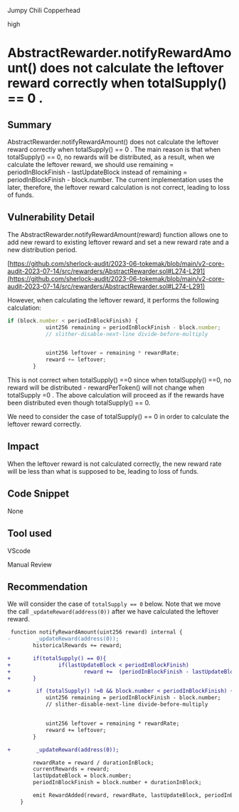Jumpy Chili Copperhead

high

# AbstractRewarder.notifyRewardAmount() does not calculate the leftover reward correctly when totalSupply() == 0 .
## Summary
AbstractRewarder.notifyRewardAmount() does not calculate the leftover reward correctly when totalSupply() == 0 . The main reason is that when totalSupply() == 0, no rewards will be distributed, as a result, when we calculate the leftover reward, we should use remaining = periodInBlockFinish - lastUpdateBlock instead of remaining = periodInBlockFinish - block.number.  The current implementation uses the later, therefore, the leftover reward calculation is not correct, leading to loss of funds.

## Vulnerability Detail

The AbstractRewarder.notifyRewardAmount(reward) function allows one to add new reward to existing leftover reward and set a new reward rate and a new distribution period.

[https://github.com/sherlock-audit/2023-06-tokemak/blob/main/v2-core-audit-2023-07-14/src/rewarders/AbstractRewarder.sol#L274-L291](https://github.com/sherlock-audit/2023-06-tokemak/blob/main/v2-core-audit-2023-07-14/src/rewarders/AbstractRewarder.sol#L274-L291)

However, when calculating the leftover reward, it performs the following calculation: 

```javascript
if (block.number < periodInBlockFinish) {
            uint256 remaining = periodInBlockFinish - block.number;
            // slither-disable-next-line divide-before-multiply


            uint256 leftover = remaining * rewardRate;
            reward += leftover;
        }
```

This is not correct when totalSupply() ==0  since when totalSupply() ==0, no reward will be distributed - rewardPerToken()  will not change  when totalSupply =0 . The above calculation will proceed as if the rewards have been distributed even though totalSupply() == 0.

We need to consider the case of  totalSupply() == 0 in order to calculate the leftover reward correctly. 

## Impact

When the leftover reward is not calculated correctly, the new reward rate will be less than what is supposed to be, leading to loss of funds. 

## Code Snippet
None

## Tool used
VScode

Manual Review

## Recommendation
We will consider the case of ``totalSupply == 0`` below. Note that we move the call ``_updateReward(address(0))`` after we have calculated the leftover reward. 

```diff
 function notifyRewardAmount(uint256 reward) internal {
-        _updateReward(address(0));
        historicalRewards += reward;

+       if(totalSupply() == 0){
+               if(lastUpdateBlock < periodInBlockFinish) 
+                       reward +=  (periodInBlockFinish - lastUpdateBlock) * rewardRate;
+       }

+        if (totalSupply() !=0 && block.number < periodInBlockFinish) {
            uint256 remaining = periodInBlockFinish - block.number;
            // slither-disable-next-line divide-before-multiply


            uint256 leftover = remaining * rewardRate;
            reward += leftover;
        }

+        _updateReward(address(0));

        rewardRate = reward / durationInBlock;
        currentRewards = reward;
        lastUpdateBlock = block.number;
        periodInBlockFinish = block.number + durationInBlock;

        emit RewardAdded(reward, rewardRate, lastUpdateBlock, periodInBlockFinish, historicalRewards);
    }

```
